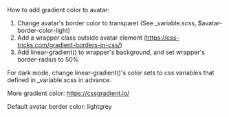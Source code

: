 How to add gradient color to avatar:

1. Change avatar's border color to transparet (See _variable.scss, $avatar-border-color-light)
2. Add a wrapper class outside avatar element (https://css-tricks.com/gradient-borders-in-css/)
3. Add linear-gradient() to wrapper's background, and set wrapper's border-radius to 50% 

For dark mode, change linear-gradient()'s color sets to css variables that defined in _variable.scss in advance.

More gradient color: https://cssgradient.io/

Default avatar border color: lightgrey